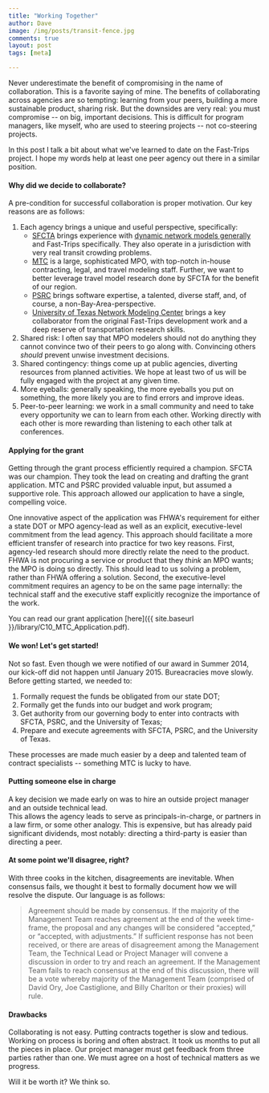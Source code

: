 ```yaml
---
title: "Working Together"
author: Dave
image: /img/posts/transit-fence.jpg
comments: true
layout: post
tags: [meta]

---
```


Never underestimate the benefit of compromising in the name of collaboration.  This is a 
favorite saying of mine.  The benefits of collaborating across agencies are so tempting: 
learning from your peers, building a more sustainable product, sharing risk.  But the 
downsides are very real: you must compromise -- on big, important decisions.  This is 
difficult for program managers, like myself, who are used to steering projects -- not 
co-steering projects.

In this post I talk a bit about what we've learned to date on the Fast-Trips project.  I 
hope my words help at least one peer agency out there in a similar position.

#### Why did we decide to collaborate?
A pre-condition for successful collaboration is proper motivation.  Our key reasons are as follows:

1.  Each agency brings a unique and useful perspective, specifically:
	* [SFCTA](http://www.sfcta.org/modeling) brings experience with [dynamic network models 
	generally](https://github.com/sfcta/dta) and Fast-Trips specifically.  They also operate in 
	a jurisdiction with very real transit crowding problems. 
	* [MTC](http://www.mtc.ca.gov) is a large, sophisticated MPO, with top-notch in-house 
	contracting, legal, and travel modeling staff.  Further, we want to better leverage 
	travel model research done by SFCTA for the benefit of our region.
	* [PSRC](http://www.psrc.org) brings software expertise, a talented, diverse staff, 
	and, of course, a non-Bay-Area-perspective.
	* [University of Texas Network Modeling Center](http://ctr.utexas.edu/nmc) brings a 
	key collaborator from the original Fast-Trips development work and a deep reserve of 
	transportation research skills. 
2.  Shared risk: I often say that MPO modelers should not do anything they cannot convince 
two of their peers to go along with.  Convincing others *should* prevent unwise investment decisions.  
3.  Shared contingency: things come up at public agencies, diverting resources from planned 
activities.  We hope at least two of us will be fully engaged with the project at any given time.
4.  More eyeballs: generally speaking, the more eyeballs you put on something, the more 
likely you are to find errors and improve ideas. 
5.  Peer-to-peer learning: we work in a small community and need to take every opportunity 
we can to learn from each other.  Working directly with each other is more rewarding than 
listening to each other talk at conferences. 

<!--break-->

#### Applying for the grant

Getting through the grant process efficiently required a champion.  SFCTA was our champion.
  They took the lead on creating and drafting the grant application.  MTC and PSRC provided 
valuable input, but assumed a supportive role.  This approach allowed our application to 
have a single, compelling voice. 

One innovative aspect of the application was FHWA's requirement for either a state DOT or 
MPO agency-lead as well as an explicit, executive-level commitment from the lead agency. 
 This approach should facilitate a more efficient transfer of research into practice for two 
key reasons.  First, agency-led research should more directly relate the need to the product.
  FHWA is not procuring a service or product that they *think* an MPO wants; the MPO is doing 
  so directly.  This should lead to us solving a problem, rather than FHWA offering a 
  solution.  Second, the executive-level commitment requires an agency to be on the same page 
  internally: the technical staff and the executive staff explicitly recognize the importance 
  of the work.

You can read our grant application [here]({{ site.baseurl }}/library/C10_MTC_Application.pdf).

#### We won! Let's get started!

Not so fast.  Even though we were notified of our award in Summer 2014, our kick-off did not happen until 
January 2015.  Bureacracies move slowly.  Before getting started, we needed to:

1.  Formally request the funds be obligated from our state DOT;
2.  Formally get the funds into our budget and work program;
3.  Get authority from our governing body to enter into contracts with SFCTA, PSRC, and the University of Texas;
4.  Prepare and execute agreements with SFCTA, PSRC, and the University of Texas. 

These processes are made much easier by a deep and talented team of contract specialists -- 
something MTC is lucky to have. 

#### Putting someone else in charge
A key decision we made early on was to hire an outside project manager and an outside technical lead.  
This allows the agency leads to serve as principals-in-charge, or partners in a law firm, 
or some other analogy.  This is expensive, but has already paid significant dividends, most 
notably: directing a third-party is easier than directing a peer.

#### At some point we'll disagree, right?

With three cooks in the kitchen, disagreements are inevitable.  When consensus fails, we 
thought it best to formally document how we will resolve the dispute.  Our language is as follows:

> Agreement should be made by consensus. If the majority of the Management Team reaches agreement at the 
> end of the week time-frame, the proposal and any changes will be considered “accepted,” or “accepted, 
> with adjustments.” If sufficient response has not been received, or there are areas of disagreement among 
> the Management Team, the Technical Lead or Project Manager will convene a discussion in order to try and 
> reach an agreement. If the Management Team fails to reach consensus at the end of this discussion, there will 
> be a vote whereby majority of the Management Team (comprised of David Ory, Joe Castiglione, and Billy Charlton
>  or their proxies) will rule.



#### Drawbacks
Collaborating is not easy.  Putting contracts together is slow and tedious.  Working on 
process is boring and often abstract.  It took us months to put all the pieces in place. 
 Our project manager must get feedback from three parties rather than one.  We must agree
  on a host of technical matters as we progress.  

Will it be worth it?  We think so. 




